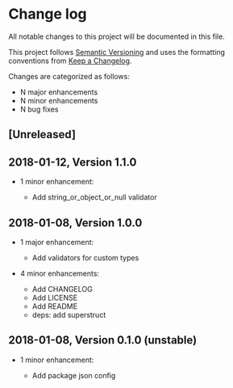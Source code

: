 # Change log

All notable changes to this project will be documented in this file.

This project follows [Semantic Versioning](http://semver.org/) and uses the formatting conventions from [Keep a Changelog](http://keepachangelog.com).

Changes are categorized as follows:

* N major enhancements
* N minor enhancements
* N bug fixes

## [Unreleased]

## 2018-01-12, Version 1.1.0

* 1 minor enhancement:

  * Add string_or_object_or_null validator

## 2018-01-08, Version 1.0.0

* 1 major enhancement:

  * Add validators for custom types

* 4 minor enhancements:

  * Add CHANGELOG
  * Add LICENSE
  * Add README
  * deps: add superstruct

## 2018-01-08, Version 0.1.0 (unstable)

* 1 minor enhancement:

  * Add package json config

